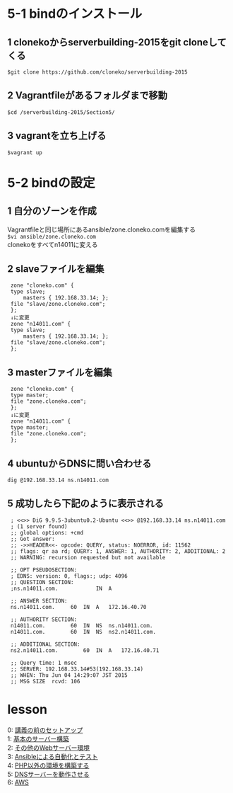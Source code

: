 # 5-1 bindのインストール
## 1 clonekoからserverbuilding-2015をgit cloneしてくる  
   `$git clone https://github.com/cloneko/serverbuilding-2015`  
## 2 Vagrantfileがあるフォルダまで移動  
   `$cd /serverbuilding-2015/Section5/`  
## 3 vagrantを立ち上げる  
   `$vagrant up`  

# 5-2 bindの設定
## 1 自分のゾーンを作成  
   Vagrantfileと同じ場所にあるansible/zone.cloneko.comを編集する  
   `$vi ansible/zone.cloneko.com`  
   clonekoをすべてn14011に変える  
## 2 slaveファイルを編集

     zone "cloneko.com" {
     type slave;
         masters { 192.168.33.14; };   
     file "slave/zone.cloneko.com";
     };
     ↓に変更
     zone "n14011.com" {
     type slave;
         masters { 192.168.33.14; };   
     file "slave/zone.cloneko.com";
     };

## 3 masterファイルを編集  

     zone "cloneko.com" {
     type master;
     file "zone.cloneko.com";
     };
     ↓に変更
     zone "n14011.com" {
     type master;
     file "zone.cloneko.com";
     };

## 4 ubuntuからDNSに問い合わせる
   `dig @192.168.33.14 ns.n14011.com`

## 5 成功したら下記のように表示される  

     ; <<>> DiG 9.9.5-3ubuntu0.2-Ubuntu <<>> @192.168.33.14 ns.n14011.com  
     ; (1 server found)  
     ;; global options: +cmd  
     ;; Got answer:  
     ;; ->>HEADER<<- opcode: QUERY, status: NOERROR, id: 11562  
     ;; flags: qr aa rd; QUERY: 1, ANSWER: 1, AUTHORITY: 2, ADDITIONAL: 2  
     ;; WARNING: recursion requested but not available  
    
     ;; OPT PSEUDOSECTION:  
     ; EDNS: version: 0, flags:; udp: 4096  
     ;; QUESTION SECTION:   
     ;ns.n14011.com.			IN	A  
     
     ;; ANSWER SECTION:  
     ns.n14011.com.		60	IN	A	172.16.40.70  
    
     ;; AUTHORITY SECTION:  
     n14011.com.		60	IN	NS	ns.n14011.com.  
     n14011.com.		60	IN	NS	ns2.n14011.com.  
    
     ;; ADDITIONAL SECTION:  
     ns2.n14011.com.		60	IN	A	172.16.40.71  
    
     ;; Query time: 1 msec  
     ;; SERVER: 192.168.33.14#53(192.168.33.14)  
     ;; WHEN: Thu Jun 04 14:29:07 JST 2015  
     ;; MSG SIZE  rcvd: 106  


# lesson
0: [講義の前のセットアップ](section0.md)  
1: [基本のサーバー構築](section1.md)  
2: [その他のWebサーバー環境](section2.md)  
3: [Ansibleによる自動化とテスト](section3.md)  
4: [PHP以外の環境を構築する](section4.md)  
5: [DNSサーバーを動作させる](section5.md)  
6: [AWS](section6.md)  
